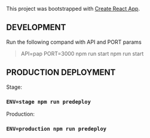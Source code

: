 This project was bootstrapped with [Create React App](https://github.com/facebookincubator/create-react-app).

## DEVELOPMENT

Run the following compand with API and PORT params 

> API=pap PORT=3000 npm run start
npm run start

## PRODUCTION DEPLOYMENT

Stage:

### `ENV=stage npm run predeploy`

Production:

### `ENV=production npm run predeploy`

